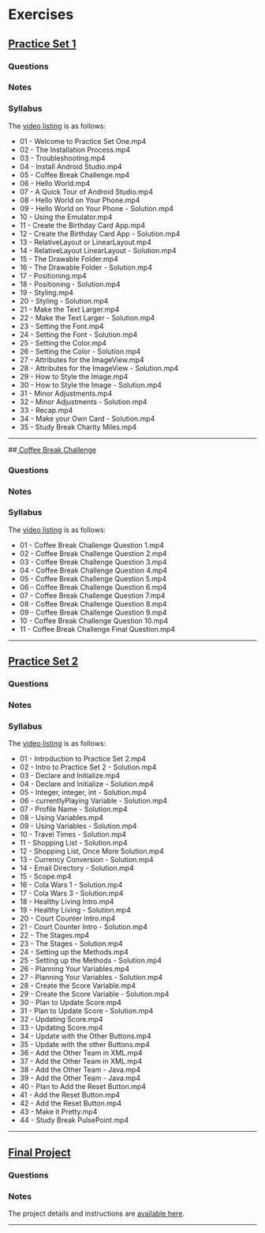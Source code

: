 # Exercises

## [Practice Set 1](https://www.udacity.com/course/viewer#!/c-ud837/l-4034888704)

### Questions

### Notes

### Syllabus

The [video listing](https://www.udacity.com/course/progress#!/c-ud837) is as follows:
* 01 - Welcome to Practice Set One.mp4
* 02 - The Installation Process.mp4
* 03 - Troubleshooting.mp4
* 04 - Install Android Studio.mp4
* 05 - Coffee Break Challenge.mp4
* 06 - Hello World.mp4
* 07 - A Quick Tour of Android Studio.mp4
* 08 - Hello World on Your Phone.mp4
* 09 - Hello World on Your Phone - Solution.mp4
* 10 - Using the Emulator.mp4
* 11 - Create the Birthday Card App.mp4
* 12 - Create the Birthday Card App - Solution.mp4
* 13 - RelativeLayout or LinearLayout.mp4
* 14 - RelativeLayout LinearLayout - Solution.mp4
* 15 - The Drawable Folder.mp4
* 16 - The Drawable Folder - Solution.mp4
* 17 - Positioning.mp4
* 18 - Positioning - Solution.mp4
* 19 - Styling.mp4
* 20 - Styling - Solution.mp4
* 21 - Make the Text Larger.mp4
* 22 - Make the Text Larger - Solution.mp4
* 23 - Setting the Font.mp4
* 24 - Setting the Font - Solution.mp4
* 25 - Setting the Color.mp4
* 26 - Setting the Color - Solution.mp4
* 27 - Attributes for the ImageView.mp4
* 28 - Attributes for the ImageView - Solution.mp4
* 29 - How to Style the Image.mp4
* 30 - How to Style the Image - Solution.mp4
* 31 - Minor Adjustments.mp4
* 32 - Minor Adjustments - Solution.mp4
* 33 - Recap.mp4
* 34 - Make your Own Card - Solution.mp4
* 35 - Study Break Charity Miles.mp4



---


##[ Coffee Break Challenge](https://www.udacity.com/course/viewer#!/c-ud837/l-4360018544)

### Questions

### Notes

### Syllabus

The [video listing](https://www.udacity.com/course/progress#!/c-ud837) is as follows:
* 01 - Coffee Break Challenge Question 1.mp4
* 02 - Coffee Break Challenge Question 2.mp4
* 03 - Coffee Break Challenge Question 3.mp4
* 04 - Coffee Break Challenge Question 4.mp4
* 05 - Coffee Break Challenge Question 5.mp4
* 06 - Coffee Break Challenge Question 6.mp4
* 07 - Coffee Break Challenge Question 7.mp4
* 08 - Coffee Break Challenge Question 8.mp4
* 09 - Coffee Break Challenge Question 9.mp4
* 10 - Coffee Break Challenge Question 10.mp4
* 11 - Coffee Break Challenge Final Question.mp4
---


## [Practice Set 2](https://www.udacity.com/course/viewer#!/c-ud837/l-4036438656)

### Questions

### Notes

### Syllabus

The [video listing](https://www.udacity.com/course/progress#!/c-ud837) is as follows:

* 01 - Introduction to Practice Set 2.mp4
* 02 - Intro to Practice Set 2 - Solution.mp4
* 03 - Declare and Initialize.mp4
* 04 - Declare and Initialize - Solution.mp4
* 05 - Integer, integer, int - Solution.mp4
* 06 - currentlyPlaying Variable - Solution.mp4
* 07 - Profile Name - Solution.mp4
* 08 - Using Variables.mp4
* 09 - Using Variables - Solution.mp4
* 10 - Travel Times - Solution.mp4
* 11 - Shopping List - Solution.mp4
* 12 - Shopping List, Once More Solution.mp4
* 13 - Currency Conversion - Solution.mp4
* 14 - Email Directory - Solution.mp4
* 15 - Scope.mp4
* 16 - Cola Wars 1 - Solution.mp4
* 17 - Cola Wars 3 - Solution.mp4
* 18 - Healthy Living Intro.mp4
* 19 - Healthy Living - Solution.mp4
* 20 - Court Counter Intro.mp4
* 21 - Court Counter Intro - Solution.mp4
* 22 - The Stages.mp4
* 23 - The Stages - Solution.mp4
* 24 - Setting up the Methods.mp4
* 25 - Setting up the Methods - Solution.mp4
* 26 - Planning Your Variables.mp4
* 27 - Planning Your Variables - Solution.mp4
* 28 - Create the Score Variable.mp4
* 29 - Create the Score Variable - Solution.mp4
* 30 - Plan to Update Score.mp4
* 31 - Plan to Update Score - Solution.mp4
* 32 - Updating Score.mp4
* 33 - Updating Score.mp4
* 34 - Update with the Other Buttons.mp4
* 35 - Update with the other Buttons.mp4
* 36 - Add the Other Team in XML.mp4
* 37 - Add the Other Team in XML.mp4
* 38 - Add the Other Team - Java.mp4
* 39 - Add the Other Team - Java.mp4
* 40 - Plan to Add the Reset Button.mp4
* 41 - Add the Reset Button.mp4
* 42 - Add the Reset Button.mp4
* 43 - Make it Pretty.mp4
* 44 - Study Break PulsePoint.mp4

---


## [Final Project](https://www.udacity.com/course/viewer#!/c-ud837/l-4040108662)

### Questions

### Notes
The project details and instructions are [available here](https://www.udacity.com/course/viewer#!/c-ud837/l-4040108662).


---


